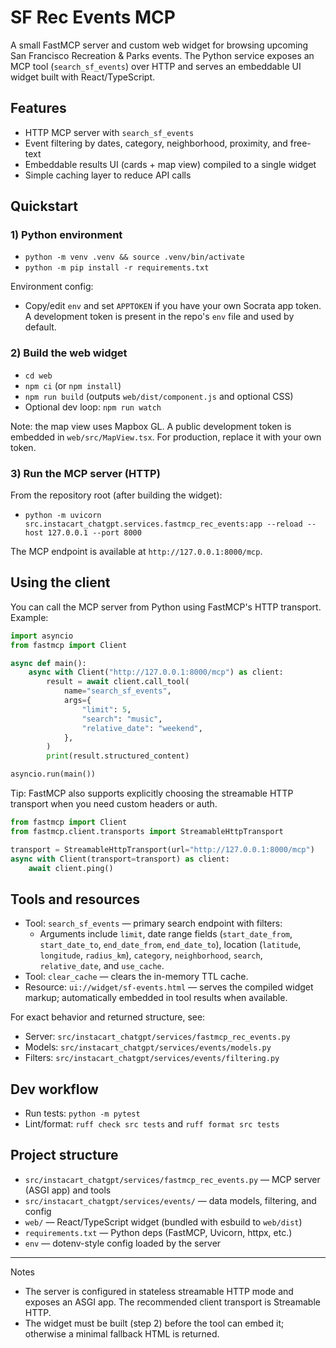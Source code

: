 # SF Rec Events MCP

A small FastMCP server and custom web widget for browsing upcoming San Francisco Recreation & Parks events. The Python service exposes an MCP tool (`search_sf_events`) over HTTP and serves an embeddable UI widget built with React/TypeScript.

## Features
- HTTP MCP server with `search_sf_events`
- Event filtering by dates, category, neighborhood, proximity, and free-text
- Embeddable results UI (cards + map view) compiled to a single widget
- Simple caching layer to reduce API calls

## Quickstart

### 1) Python environment
- `python -m venv .venv && source .venv/bin/activate`
- `python -m pip install -r requirements.txt`

Environment config:
- Copy/edit `env` and set `APPTOKEN` if you have your own Socrata app token. A development token is present in the repo's `env` file and used by default.

### 2) Build the web widget
- `cd web`
- `npm ci` (or `npm install`)
- `npm run build` (outputs `web/dist/component.js` and optional CSS)
- Optional dev loop: `npm run watch`

Note: the map view uses Mapbox GL. A public development token is embedded in `web/src/MapView.tsx`. For production, replace it with your own token.

### 3) Run the MCP server (HTTP)
From the repository root (after building the widget):

- `python -m uvicorn src.instacart_chatgpt.services.fastmcp_rec_events:app --reload --host 127.0.0.1 --port 8000`

The MCP endpoint is available at `http://127.0.0.1:8000/mcp`.

## Using the client
You can call the MCP server from Python using FastMCP's HTTP transport. Example:

```python
import asyncio
from fastmcp import Client

async def main():
    async with Client("http://127.0.0.1:8000/mcp") as client:
        result = await client.call_tool(
            name="search_sf_events",
            args={
                "limit": 5,
                "search": "music",
                "relative_date": "weekend",
            },
        )
        print(result.structured_content)

asyncio.run(main())
```

Tip: FastMCP also supports explicitly choosing the streamable HTTP transport when you need custom headers or auth.

```python
from fastmcp import Client
from fastmcp.client.transports import StreamableHttpTransport

transport = StreamableHttpTransport(url="http://127.0.0.1:8000/mcp")
async with Client(transport=transport) as client:
    await client.ping()
```

## Tools and resources
- Tool: `search_sf_events` — primary search endpoint with filters:
  - Arguments include `limit`, date range fields (`start_date_from`, `start_date_to`, `end_date_from`, `end_date_to`), location (`latitude`, `longitude`, `radius_km`), `category`, `neighborhood`, `search`, `relative_date`, and `use_cache`.
- Tool: `clear_cache` — clears the in-memory TTL cache.
- Resource: `ui://widget/sf-events.html` — serves the compiled widget markup; automatically embedded in tool results when available.

For exact behavior and returned structure, see:
- Server: `src/instacart_chatgpt/services/fastmcp_rec_events.py`
- Models: `src/instacart_chatgpt/services/events/models.py`
- Filters: `src/instacart_chatgpt/services/events/filtering.py`

## Dev workflow
- Run tests: `python -m pytest`
- Lint/format: `ruff check src tests` and `ruff format src tests`

## Project structure
- `src/instacart_chatgpt/services/fastmcp_rec_events.py` — MCP server (ASGI app) and tools
- `src/instacart_chatgpt/services/events/` — data models, filtering, and config
- `web/` — React/TypeScript widget (bundled with esbuild to `web/dist`)
- `requirements.txt` — Python deps (FastMCP, Uvicorn, httpx, etc.)
- `env` — dotenv-style config loaded by the server

---

Notes
- The server is configured in stateless streamable HTTP mode and exposes an ASGI app. The recommended client transport is Streamable HTTP.
- The widget must be built (step 2) before the tool can embed it; otherwise a minimal fallback HTML is returned.
